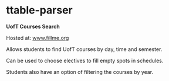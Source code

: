 ttable-parser
=====================================

<strong> UofT Courses Search </strong>

Hosted at: www.fillme.org

Allows students to find UofT courses by day, time and semester.

Can be used to choose electives to fill empty spots in schedules.

Students also have an option of filtering the courses by year.

